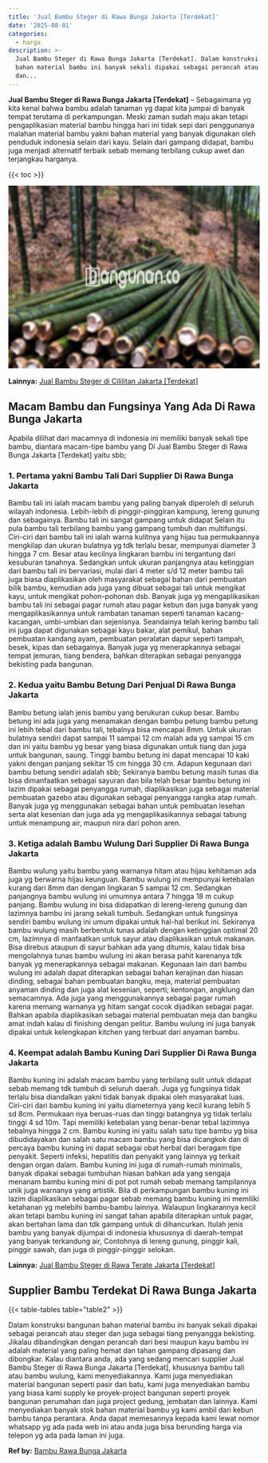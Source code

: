 ```yaml
---
title: 'Jual Bambu Steger di Rawa Bunga Jakarta [Terdekat]'
date: '2025-08-01'
categories:
  - harga
description: >-
  Jual Bambu Steger di Rawa Bunga Jakarta [Terdekat]. Dalam konstruksi bangunan
  bahan material bambu ini banyak sekali dipakai sebagai perancah atau steger
  dan...
---
```


**Jual Bambu Steger di Rawa Bunga Jakarta \[Terdekat\]** – Sebagaimana yg kita kenal bahwa bambu adalah tanaman yg dapat kita jumpai di banyak tempat terutama di perkampungan. Meski zaman sudah maju akan tetapi pengaplikasian material bambu hingga hari ini tidak sepi dari penggunanya malahan material bambu yakni bahan material yang banyak digunakan oleh penduduk indonesia selain dari kayu. Selain dari gampang didapat, bambu juga menjadi alternatif terbaik sebab memang terbilang cukup awet dan terjangkau harganya.

{{< toc >}}

![Jual Bambu Steger di Rawa Bunga Jakarta [Terdekat]](/images/jual-bambu-tali-07.png)

**Lainnya:** [Jual Bambu Steger di Cililitan Jakarta \[Terdekat\]](https://bambu.bangunan.co/jual-bambu-steger-di-cililitan-jakarta-terdekat/)

## Macam Bambu dan Fungsinya Yang Ada Di Rawa Bunga Jakarta

Apabila dilihat dari macamnya di indonesia ini memiliki banyak sekali tipe bambu, diantara macam-tipe bambu yang Di Jual Bambu Steger di Rawa Bunga Jakarta \[Terdekat\] yaitu sbb;

### 1\. Pertama yakni Bambu Tali Dari Supplier Di Rawa Bunga Jakarta

Bambu tali ini ialah macam bambu yang paling banyak diperoleh di seluruh wilayah indonesia. Lebih-lebih di pinggir-pinggiran kampung, lereng gunung dan sebagainya. Bambu tali ini sangat gampang untuk didapat Selain itu pula bambu tali terbilang bambu yang gampang tumbuh dan multifungsi. Ciri-ciri dari bambu tali ini ialah warna kulitnya yang hijau tua permukaannya mengkilap dan ukuran bulatnya yg tdk terlalu besar, mempunyai diameter 3 hingga 7 cm. Besar atau kecilnya lingkaran bambu ini tergantung dari kesuburan tanahnya. Sedangkan untuk ukuran panjangnya atau ketinggian dari bambu tali ini bervariasi, mulai dari 4 meter s/d 12 meter bambu tali juga biasa diaplikasikan oleh masyarakat sebagai bahan dari pembuatan bilik bambu, kemudian ada juga yang dibuat sebagai tali untuk mengikat kayu, untuk mengikat pohon-pohonan dsb. Banyak juga yg mengaplikasikan bambu tali ini sebagai pagar rumah atau pagar kebun dan juga banyak yang mengaplikasikannya untuk rambatan tanaman seperti tanaman kacang-kacangan, umbi-umbian dan sejenisnya. Seandainya telah kering bambu tali ini juga dapat digunakan sebagai kayu bakar, alat pemikul, bahan pembuatan kandang ayam, pembuatan peralatan dapur seperti tampah, besek, kipas dan sebagainya. Banyak juga yg menerapkannya sebagai tempat jemuran, tiang bendera, bahkan diterapkan sebagai penyangga bekisting pada bangunan.

### 2\. Kedua yaitu Bambu Betung Dari Penjual Di Rawa Bunga Jakarta

Bambu betung ialah jenis bambu yang berukuran cukup besar. Bambu betung ini ada juga yang menamakan dengan bambu petung bambu petung ini lebih tebal dari bambu tali, tebalnya bisa mencapai 8mm. Untuk ukuran bulatnya sendiri dapat sampai 11 sampai 12 cm malah ada yg sampai 15 cm dan ini yaitu bambu yg besar yang biasa digunakan untuk tiang dan juga untuk bangunan, saung. Tinggi bambu betung ini dapat mencapai 10 kaki yakni dengan panjang sekitar 15 cm hingga 30 cm. Adapun kegunaan dari bambu betung sendiri adalah sbb; Sekiranya bambu betung masih tunas dia bisa dimanfaatkan sebagai sayuran dan bila telah besar bambu betung ini lazim dipakai sebagai penyangga rumah, diaplikasikan juga sebagai material pembuatan gazebo atau digunakan sebagai penyangga rangka atap rumah. Banyak juga yg menggunakan sebagai bahan untuk pembuatan lesehan serta alat kesenian dan juga ada yg mengaplikasikannya sebagai tabung untuk menampung air, maupun nira dari pohon aren.

### 3\. Ketiga adalah Bambu Wulung Dari Supplier Di Rawa Bunga Jakarta

Bambu wulung yaitu bambu yang warnanya hitam atau hijau kehitaman ada juga yg berwarna hijau keunguan. Bambu wulung ini mempunyai ketebalan kurang dari 8mm dan dengan lingkaran 5 sampai 12 cm. Sedangkan panjangnya bambu wulung ini umumnya antara 7 hingga 18 m cukup panjang. Bambu wulung ini bisa didapatkan di lereng-lereng gunung dan lazimnya bambu ini jarang sekali tumbuh. Sedangkan untuk fungsinya sendiri bambu wulung ini umum dipakai untuk hal-hal berikut ini. Sekiranya bambu wulung masih berbentuk tunas adalah dengan ketinggian optimal 20 cm, lazimnya di manfaatkan untuk sayur atau diaplikasikan untuk makanan. Bisa direbus ataupun di sayur bahkan ada yang ditumis, kalau tidak bisa mengolahnya tunas bambu wulung ini akan berasa pahit karenanya tdk banyak yg menerapkannya sebagai makanan. Kegunaan lain dari bambu wulung ini adalah dapat diterapkan sebagai bahan kerajinan dan hiasan dinding, sebagai bahan pembuatan bangku, meja, material pembuatan anyaman dinding dan juga alat kesenian, seperti; kentongan, angklung dan semacamnya. Ada juga yang menggunakannya sebagai pagar rumah karena memang warnanya yg hitam sangat cocok dijadikan sebagai pagar. Bahkan apabila diaplikasikan sebagai material pembuatan meja dan bangku amat indah kalau di finishing dengan pelitur. Bambu wulung ini juga banyak dipakai untuk kelengkapan kitchen yang terbuat dari anyaman bambu.

### 4\. Keempat adalah Bambu Kuning Dari Supplier Di Rawa Bunga Jakarta

Bambu kuning ini adalah macam bambu yang terbilang sulit untuk didapat sebab memang tdk tumbuh di seluruh daerah. Juga yg fungsinya tidak terlalu bisa diandalkan yakni tidak banyak dipakai oleh masyarakat luas. Ciri-ciri dari bambu kuning ini yaitu diameternya yang kecil kurang lebih 5 sd 8cm. Permukaan nya beruas-ruas dan tinggi batangnya yg tidak terlalu tinggi 4 sd 10m. Tapi memiliki ketebalan yang benar-benar tebal lazimnya tebalnya hingga 2 cm. Bambu kuning ini yaitu salah satu tipe bambu yg bisa dibudidayakan dan salah satu macam bambu yang bisa dicangkok dan di percaya bambu kuning ini dapat sebagai obat herbal dari beragam tipe penyakit. Seperti infeksi, hepatitis dan penyakit yang lainnya yg terkait dengan organ dalam. Bambu kuning ini juga di rumah-rumah minimalis, banyak dipakai sebagai tumbuhan hiasan bahkan ada yang sengaja menanam bambu kuning mini di pot pot rumah sebab memang tampilannya unik juga warnanya yang artistik. Bila di perkampungan bambu kuning ini lazim diaplikasikan sebagai pagar sebab memang bambu kuning ini memiliki ketahanan yg melebihi bambu-bambu lainnya. Walaupun lingkarannya kecil akan tetapi bambu kuning ini sangat tahan apabila diterapkan untuk pagar, akan bertahan lama dan tdk gampang untuk di dihancurkan. Itulah jenis bambu yang banyak dijumpai di indonesia khususnya di daerah-tempat yang banyak terkandung air, Contohnya di lereng gunung, pinggir kali, pinggir sawah, dan juga di pinggir-pinggir selokan.

**Lainnya:** [Jual Bambu Steger di Rawa Terate Jakarta \[Terdekat\]](https://bambu.bangunan.co/jual-bambu-steger-di-rawa-terate-jakarta-terdekat/)

## Supplier Bambu Terdekat Di Rawa Bunga Jakarta

{{< table-tables table="table2" >}}

Dalam konstruksi bangunan bahan material bambu ini banyak sekali dipakai sebagai perancah atau steger dan juga sebagai tiang penyangga bekisting. Jikalau dibandingkan dengan perancah dari besi maupun kayu bambu ini adalah material yang paling hemat dan tahan gampang dipasang dan dibongkar. Kalau diantara anda, ada yang sedang mencari supplier Jual Bambu Steger di Rawa Bunga Jakarta \[Terdekat\], khususnya bambu tali atau bambu wulung, kami menyediakannya. Kami juga menyediakan material bangunan seperti pasir dan batu, kami juga menyediakan bambu yang biasa kami supply ke proyek-project bangunan seperti proyek bangunan perumahan dan juga project gedung, jembatan dan lainnya. Kami menyediakan banyak stok bahan material bambu yg kami ambil dari kebun bambu tanpa perantara. Anda dapat memesannya kepada kami lewat nomor whatsapp yg ada pada web ini atau anda juga bisa berunding harga via telepon yg ada pada laman ini juga.

**Ref by:** [Bambu Rawa Bunga Jakarta](https://id.wikipedia.org/wiki/Bambu)

